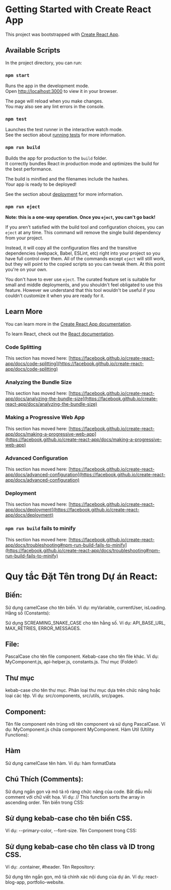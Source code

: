 # Getting Started with Create React App

This project was bootstrapped with [Create React App](https://github.com/facebook/create-react-app).

## Available Scripts

In the project directory, you can run:

### `npm start`

Runs the app in the development mode.\
Open [http://localhost:3000](http://localhost:3000) to view it in your browser.

The page will reload when you make changes.\
You may also see any lint errors in the console.

### `npm test`

Launches the test runner in the interactive watch mode.\
See the section about [running tests](https://facebook.github.io/create-react-app/docs/running-tests) for more information.

### `npm run build`

Builds the app for production to the `build` folder.\
It correctly bundles React in production mode and optimizes the build for the best performance.

The build is minified and the filenames include the hashes.\
Your app is ready to be deployed!

See the section about [deployment](https://facebook.github.io/create-react-app/docs/deployment) for more information.

### `npm run eject`

**Note: this is a one-way operation. Once you `eject`, you can't go back!**

If you aren't satisfied with the build tool and configuration choices, you can `eject` at any time. This command will remove the single build dependency from your project.

Instead, it will copy all the configuration files and the transitive dependencies (webpack, Babel, ESLint, etc) right into your project so you have full control over them. All of the commands except `eject` will still work, but they will point to the copied scripts so you can tweak them. At this point you're on your own.

You don't have to ever use `eject`. The curated feature set is suitable for small and middle deployments, and you shouldn't feel obligated to use this feature. However we understand that this tool wouldn't be useful if you couldn't customize it when you are ready for it.

## Learn More

You can learn more in the [Create React App documentation](https://facebook.github.io/create-react-app/docs/getting-started).

To learn React, check out the [React documentation](https://reactjs.org/).

### Code Splitting

This section has moved here: [https://facebook.github.io/create-react-app/docs/code-splitting](https://facebook.github.io/create-react-app/docs/code-splitting)

### Analyzing the Bundle Size

This section has moved here: [https://facebook.github.io/create-react-app/docs/analyzing-the-bundle-size](https://facebook.github.io/create-react-app/docs/analyzing-the-bundle-size)

### Making a Progressive Web App

This section has moved here: [https://facebook.github.io/create-react-app/docs/making-a-progressive-web-app](https://facebook.github.io/create-react-app/docs/making-a-progressive-web-app)

### Advanced Configuration

This section has moved here: [https://facebook.github.io/create-react-app/docs/advanced-configuration](https://facebook.github.io/create-react-app/docs/advanced-configuration)

### Deployment

This section has moved here: [https://facebook.github.io/create-react-app/docs/deployment](https://facebook.github.io/create-react-app/docs/deployment)

### `npm run build` fails to minify

This section has moved here: [https://facebook.github.io/create-react-app/docs/troubleshooting#npm-run-build-fails-to-minify](https://facebook.github.io/create-react-app/docs/troubleshooting#npm-run-build-fails-to-minify)

# Quy tắc Đặt Tên trong Dự án React:
## Biến:

Sử dụng camelCase cho tên biến.
Ví dụ: myVariable, currentUser, isLoading.
Hằng số (Constants):

Sử dụng SCREAMING_SNAKE_CASE cho tên hằng số.
Ví dụ: API_BASE_URL, MAX_RETRIES, ERROR_MESSAGES.

## File:

PascalCase cho tên file component.
Kebab-case cho tên file khác.
Ví dụ: MyComponent.js, api-helper.js, constants.js.
Thư mục (Folder):

## Thư mục

kebab-case cho tên thư mục.
Phân loại thư mục dựa trên chức năng hoặc loại các tệp.
Ví dụ: src/components, src/utils, src/pages.

## Component:

Tên file component nên trùng với tên component và sử dụng PascalCase.
Ví dụ: MyComponent.js chứa component MyComponent.
Hàm Util (Utility Functions):

## Hàm
Sử dụng camelCase tên hàm.
Ví dụ:  hàm formatData

## Chú Thích (Comments):

Sử dụng ngắn gọn và mô tả rõ ràng chức năng của code.
Bắt đầu mỗi comment với chữ viết hoa.
Ví dụ: // This function sorts the array in ascending order.
Tên biến trong CSS:

## Sử dụng kebab-case cho tên biến CSS.

Ví dụ: --primary-color, --font-size.
Tên Component trong CSS:

## Sử dụng kebab-case cho tên class và ID trong CSS.
Ví dụ: .container, #header.
Tên Repository:

Sử dụng tên ngắn gọn, mô tả chính xác nội dung của dự án.
Ví dụ: react-blog-app, portfolio-website.

